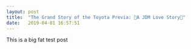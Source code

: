 ```yaml
---
layout: post
title:  "The Grand Story of the Toyota Previa: 💖A JDM Love Story💖"
date:   2019-04-01 16:57:51
---
```


This is a big fat test post
